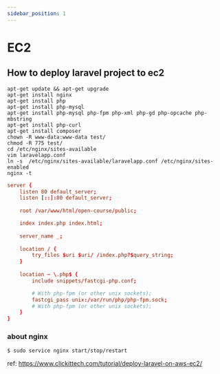 ```yaml
---
sidebar_position: 1
---
```

# EC2
## How to deploy laravel project to ec2
```
apt-get update && apt-get upgrade
apt-get install nginx
apt-get install php
apt-get install php-mysql
apt-get install php-mysql php-fpm php-xml php-gd php-opcache php-mbstring
apt-get install php-curl
apt-get install composer
chown -R www-data:www-data test/
chmod -R 775 test/
cd /etc/nginx/sites-available
vim laravelapp.conf
ln -s  /etc/nginx/sites-available/laravelapp.conf /etc/nginx/sites-enabled
nginx -t
```

```title=laravelapp.conf
server {
    listen 80 default_server;
    listen [::]:80 default_server;
 
    root /var/www/html/open-course/public;

    index index.php index.html;
 
    server_name _;
 
    location / {
        try_files $uri $uri/ /index.php?$query_string;
    }
 
    location ~ \.php$ {
        include snippets/fastcgi-php.conf;

        # With php-fpm (or other unix sockets);
        fastcgi_pass unix:/var/run/php/php-fpm.sock;
        # With php-fpm (or other unix sockets);
    }
}

```

### about nginx
```
$ sudo service nginx start/stop/restart
```

ref: https://www.clickittech.com/tutorial/deploy-laravel-on-aws-ec2/